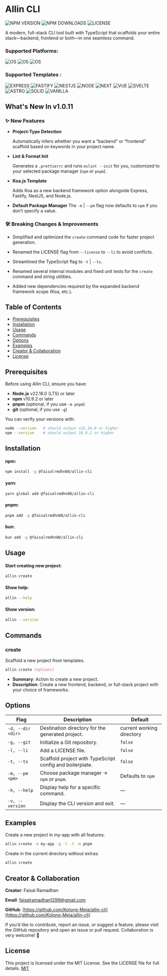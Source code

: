 # Allin CLI

![NPM VERSION](https://img.shields.io/npm/v/@faisalrmdhn08/allin-cli?style=flat-square)
![NPM DOWNLOADS](https://img.shields.io/npm/dm/@faisalrmdhn08/allin-cli?style=flat-square)
![LICENSE](https://img.shields.io/badge/license-GPLv3-blue?style=flat-square)

A modern, full-stack CLI tool built with TypeScript that scaffolds your entire stack—backend, frontend or both—in one seamless command.

### Supported Platforms: 

![OS](https://img.shields.io/badge/mac%20os-000000?style=for-the-badge&logo=apple&logoColor=white) ![OS](  https://img.shields.io/badge/Linux-FCC624?style=for-the-badge&logo=linux&logoColor=black) ![OS](https://img.shields.io/badge/Windows-0078D6?style=for-the-badge&logo=windows&logoColor=white)

### Supported Templates :
![EXPRESS](https://img.shields.io/badge/Express%20js-000000?style=for-the-badge&logo=express&logoColor=white) ![FASTIFY](https://img.shields.io/badge/fastify-202020?style=for-the-badge&logo=fastify&logoColor=white) ![NESTJS](https://img.shields.io/badge/nestjs-E0234E?style=for-the-badge&logo=nestjs&logoColor=white) ![NODE](https://img.shields.io/badge/Node%20js-339933?style=for-the-badge&logo=nodedotjs&logoColor=white) ![NEXT](https://img.shields.io/badge/next%20js-000000?style=for-the-badge&logo=nextdotjs&logoColor=white) ![VUE](https://img.shields.io/badge/Vue%20js-35495E?style=for-the-badge&logo=vuedotjs&logoColor=4FC08D) ![SVELTE](https://img.shields.io/badge/Svelte-4A4A55?style=for-the-badge&logo=svelte&logoColor=FF3E00) ![ASTRO](https://img.shields.io/badge/Astro-0C1222?style=for-the-badge&logo=astro&logoColor=FDFDFE) ![SOLID](https://img.shields.io/badge/Solid%20JS-2C4F7C?style=for-the-badge&logo=solid&logoColor=white) ![VANILLA](https://img.shields.io/badge/JavaScript-323330?style=for-the-badge&logo=javascript&logoColor=F7DF1E)


## What's New In v1.0.11

### ✨ New Features
- **Project-Type Detection**

  Automatically infers whether you want a “backend” or “frontend” scaffold based on keywords in your project name.

- **Lint & Format  Init**

  Generates a `.prettierrc` and runs `eslint --init` for you, customized to your selected package manager (`npm` or `pnpm`).

- **Koa.js Template**

  Adds Koa as a new backend framework option alongside Express, Fastify, NestJS, and Node.js.

- **Default Package Manager**
  The `-m` | `--pm` flag now defaults to `npm` if you don’t specify a value.

### 🛠️ Breaking Changes & Improvements

- Simplified and optimized the `create` command code for faster project generation.

- Renamed the LICENSE flag from `--license` to `--li` to avoid conflicts.

- Streamlined the TypeScript flag to `-t` | `--ts`.

- Renamed several internal modules and fixed unit tests for the `create` command and string utilities.

- Added new dependencies required by the expanded backend framework scope (Koa, etc.).



## Table of Contents

- [Prerequisites](#prerequisites)
- [Installation](#installation)
- [Usage](#usage)
- [Commands](#commands)
- [Options](#options)
- [Examples](#examples)
- [Creator & Collaboration](#creator--collaboration)
- [License](#license)

## Prerequisites

Before using Allin CLI, ensure you have:

- **Node.js** v22.16.0 (LTS) or later
- **npm** v10.9.2 or later
- **pnpm** (optional, if you use `-m pnpm`)
- **git** (optional, if you use `-g`)



You can verify your versions with:

```bash
node --version   # should output v22.16.0 or higher
npm --version    # should output 10.9.2 or higher
```

## Installation

#### npm:

```bash
npm install -g @faisalrmdhn08/allin-cli
```

#### yarn:

```bash
yarn global add @faisalrmdhn08/allin-cli
```

#### pnpm:

```bash
pnpm add -g @faisalrmdhn08/allin-cli
```

#### bun:

```bash
bun add -g @faisalrmdhn08/allin-cli
```

## Usage

#### Start creating new project:

```bash
allin create
```

#### Show help:

```bash
allin --help
```

#### Show version:

```bash
allin --version
```

## Commands

### create

Scaffold a new project from templates.

```bash
allin create [options]
```

- **Summary**: Action to create a new project.
- **Description**: Create a new frontend, backend, or full-stack project with your choice of frameworks.

## Options

| Flag                    | Description                                                  | Default                   |
| ------------------------| ------------------------------------------------------------ | ------------------------- |
| `-d, --dir <dir>`       | Destination directory for the generated project.             | current working directory |
| `-g, --git`             | Initialize a Git repository.                                 | `false`                   |
| `-l, --li`              | Add a LICENSE file.                                          | `false`                   |
| `-t, --ts`              | Scaffold project with TypeScript config and boilerplate.     | `false`                   |
| `-m, --pm <pm>`         | Choose package manager -> `npm` or `pnpm`.                   | Defaults to `npm`                         |
| `-h, --help`            | Display help for a specific command.                         | —                         |
| `-v, --version`         | Display the CLI version and exit.                            | —                         |

## Examples

Create a new project in my-app with all features:

```bash
allin create -d my-app -g -l -t -m pnpm
```

Create in the current directory without extras:

```bash
allin create
```

## Creator & Collaboration

**Creator**: Faisal Ramadhan

**Email**: [faisalramadhan1299@gmail.com](mailto:faisalramadhan1299@gmail.com)

**GitHub**: [https://github.com/Kolong-Meja/allin-cli](https://github.com/Kolong-Meja/allin-cli)

If you’d like to contribute, report an issue, or suggest a feature, please visit the GitHub repository and open an issue or pull request. Collaboration is very welcome! 🚀

## License

This project is licensed under the MIT License. See the LICENSE file for full details. [MIT](https://opensource.org/license/mit)
